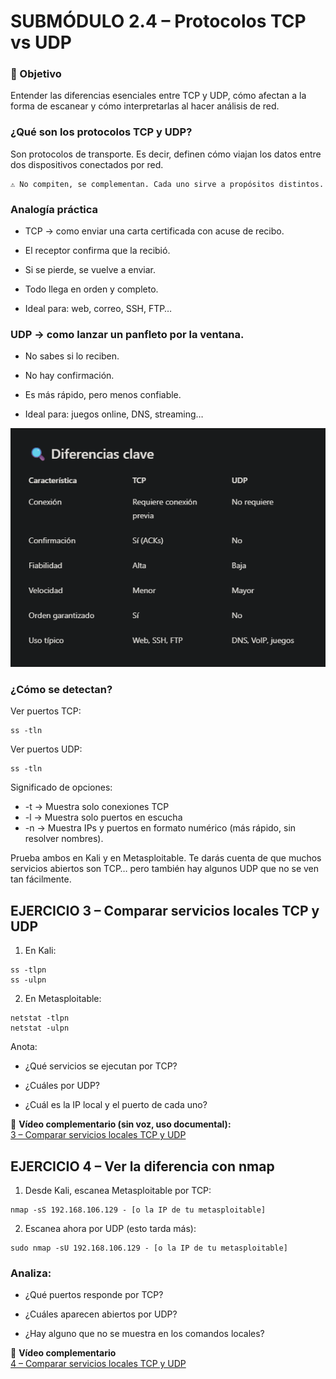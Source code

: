 # SUBMÓDULO 2.4 – Protocolos TCP vs UDP

### 🎯 Objetivo
Entender las diferencias esenciales entre TCP y UDP, cómo afectan a la forma de escanear y cómo interpretarlas al hacer análisis de red.
### ¿Qué son los protocolos TCP y UDP?
Son protocolos de transporte. Es decir, definen cómo viajan los datos entre dos dispositivos conectados por red.
```
⚠ No compiten, se complementan. Cada uno sirve a propósitos distintos.
```
### Analogía práctica
- TCP → como enviar una carta certificada con acuse de recibo.

- El receptor confirma que la recibió.

- Si se pierde, se vuelve a enviar.

- Todo llega en orden y completo.

- Ideal para: web, correo, SSH, FTP…

### UDP → como lanzar un panfleto por la ventana.

- No sabes si lo reciben.

- No hay confirmación.

- Es más rápido, pero menos confiable.

- Ideal para: juegos online, DNS, streaming…

![captura bash](./capturas/8.png)

### ¿Cómo se detectan?
  Ver puertos TCP:
```
ss -tln
```
Ver puertos UDP:
```
ss -tln
```

Significado de opciones:
- -t → Muestra solo conexiones TCP
- -l → Muestra solo puertos en escucha
- -n → Muestra IPs y puertos en formato numérico (más rápido, sin resolver nombres).


Prueba ambos en Kali y en Metasploitable. Te darás cuenta de que muchos servicios abiertos son TCP… pero también hay algunos UDP que no se ven tan fácilmente.

## EJERCICIO 3 – Comparar servicios locales TCP y UDP
1. En Kali:
```
ss -tlpn
ss -ulpn
```
2. En Metasploitable:
```
netstat -tlpn
netstat -ulpn
```
Anota:

- ¿Qué servicios se ejecutan por TCP?

- ¿Cuáles por UDP?

- ¿Cuál es la IP local y el puerto de cada uno?


🔗 **Vídeo complementario (sin voz, uso documental):**  
[3 – Comparar servicios locales TCP y UDP](https://youtu.be/16PRFZgeLRA)

## EJERCICIO 4 – Ver la diferencia con nmap
1. Desde Kali, escanea Metasploitable por TCP:
```
nmap -sS 192.168.106.129 - [o la IP de tu metasploitable]
```
2. Escanea ahora por UDP (esto tarda más):
```
sudo nmap -sU 192.168.106.129 - [o la IP de tu metasploitable]
```
### Analiza:

- ¿Qué puertos responde por TCP?

- ¿Cuáles aparecen abiertos por UDP?

- ¿Hay alguno que no se muestra en los comandos locales?

🔗 **Vídeo complementario**  
[4 – Comparar servicios locales TCP y UDP](https://youtu.be/yp4dA1f2w4U)
